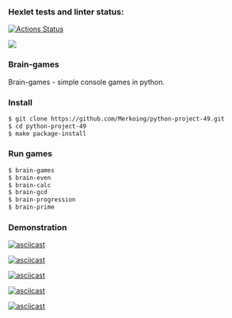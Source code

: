 ### Hexlet tests and linter status:
[![Actions Status](https://github.com/Merkoing/python-project-49/workflows/hexlet-check/badge.svg)](https://github.com/Merkoing/python-project-49/actions)

<a href="https://codeclimate.com/github/Merkoing/python-project-49/maintainability"><img src="https://api.codeclimate.com/v1/badges/f0a6d4509ade1ee00dd7/maintainability" /></a>

### Brain-games

Brain-games - simple console games in python.

### Install

```bash
$ git clone https://github.com/Merkoing/python-project-49.git
$ cd python-project-49
$ make package-install
```

### Run games


```bash
$ brain-games
$ brain-even
$ brain-calc
$ brain-gcd
$ brain-progression
$ brain-prime
```

### Demonstration

[![asciicast](https://asciinema.org/a/gmnJb9EUijRvFUAA4gSPh8uSL.svg)](https://asciinema.org/a/gmnJb9EUijRvFUAA4gSPh8uSL)

[![asciicast](https://asciinema.org/a/xi3aASokaBaHr0gzbFlZ3T1q4.svg)](https://asciinema.org/a/xi3aASokaBaHr0gzbFlZ3T1q4)

[![asciicast](https://asciinema.org/a/sSJ5txWXvENRK1MPjtSFfyBYt.svg)](https://asciinema.org/a/sSJ5txWXvENRK1MPjtSFfyBYt)

[![asciicast](https://asciinema.org/a/IdzWn1zLE3K2AbQj9W89JWUtt.svg)](https://asciinema.org/a/IdzWn1zLE3K2AbQj9W89JWUtt)

[![asciicast](https://asciinema.org/a/S68zGbugRaPCp66pLd95ixLS3.svg)](https://asciinema.org/a/S68zGbugRaPCp66pLd95ixLS3)
